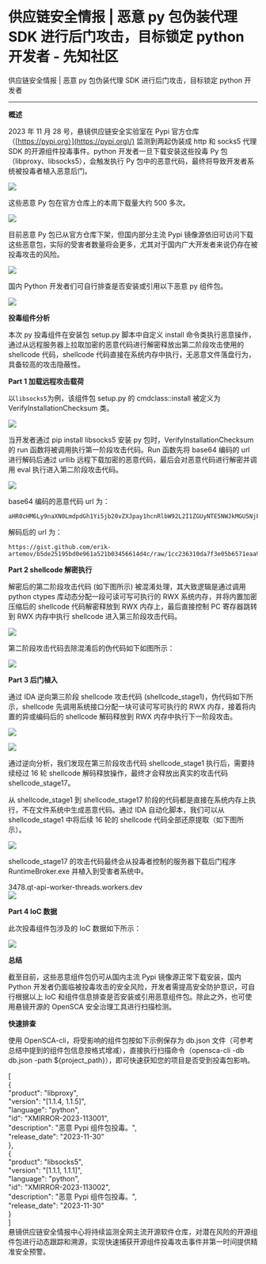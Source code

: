 

# 供应链安全情报 | 恶意 py 包伪装代理 SDK 进行后门攻击，目标锁定 python 开发者 - 先知社区

供应链安全情报 | 恶意 py 包伪装代理 SDK 进行后门攻击，目标锁定 python 开发者

- - -

**概述**

2023 年 11 月 28 号，悬镜供应链安全实验室在 Pypi 官方仓库（[https://pypi.org）](https://pypi.org)/) 监测到两起伪装成 http 和 socks5 代理 SDK 的开源组件投毒事件。python 开发者一旦下载安装这些投毒 Py 包（libproxy、libsocks5），会触发执行 Py 包中的恶意代码，最终将导致开发者系统被投毒者植入恶意后门。

[![](assets/1701678221-21e18521fd13fdbe97fc41f9e5f77114.png)](https://xzfile.aliyuncs.com/media/upload/picture/20231201172806-ef0ebd48-902b-1.png)

这些恶意 Py 包在官方仓库上的本周下载量大约 500 多次。

[![](assets/1701678221-a31bc2a2824f0ff06b9a390be3e31362.png)](https://xzfile.aliyuncs.com/media/upload/picture/20231201172815-f491132e-902b-1.png)

目前恶意 Py 包已从官方仓库下架，但国内部分主流 Pypi 镜像源依旧可访问下载这些恶意包，实际的受害者数量将会更多，尤其对于国内广大开发者来说仍存在被投毒攻击的风险。

[![](assets/1701678221-4cdf4ebef0cce073c58dd5ab3ec448c1.png)](https://xzfile.aliyuncs.com/media/upload/picture/20231201172823-f9390594-902b-1.png)

国内 Python 开发者们可自行排查是否安装或引用以下恶意 py 组件包。

[![](assets/1701678221-e1529b0ff1e4614c3a509e26dc46f32e.png)](https://xzfile.aliyuncs.com/media/upload/picture/20231201172835-004ebcc0-902c-1.png)

**投毒组件分析**

本次 py 投毒组件在安装包 setup.py 脚本中自定义 install 命令类执行恶意操作，通过从远程服务器上拉取加密的恶意代码进行解密释放出第二阶段攻击使用的 shellcode 代码，shellcode 代码直接在系统内存中执行，无恶意文件落盘行为，具备较高的攻击隐蔽性。

**Part 1 加载远程攻击载荷**

以`libsocks5`为例，该组件包 setup.py 的 cmdclass::install 被定义为 VerifyInstallationChecksum 类。

[![](assets/1701678221-858ff2625dbed099fa0096e059ccc9ad.png)](https://xzfile.aliyuncs.com/media/upload/picture/20231201172857-0d6118c2-902c-1.png)

当开发者通过 pip install libsocks5 安装 py 包时，VerifyInstallationChecksum 的 run 函数将被调用执行第一阶段攻击代码。Run 函数先将 base64 编码的 url 进行解码后通过 urllib 远程下载加密的恶意代码，最后会对恶意代码进行解密并调用 eval 执行进入第二阶段攻击代码。

[![](assets/1701678221-fcb7784aceebb4f98af6d7577cc05bae.png)](https://xzfile.aliyuncs.com/media/upload/picture/20231201172913-1729fdb0-902c-1.png)

base64 编码的恶意代码 url 为：

```plain
aHR0cHM6Ly9naXN0LmdpdGh1Yi5jb20vZXJpay1hcnRlbW92L2I1ZGUyNTE5NWJkMGU5NjFhNTIxYjAzNDU2NjE0ZDRjL3Jhdy8xY2MyMzYzMTBkYTdmM2UwNWI2NTcxZWFhOWRiNGI2NjM2ZmI0Njg0L2d6TGpnT3VqOHkwYmF2VG12Z2tDd1IzaDFrdkVDMUJNLmI2NAo=
```

解码后的 url 为：

```plain
https://gist.github.com/erik-artemov/b5de25195bd0e961a521b03456614d4c/raw/1cc236310da7f3e05b6571eaa9db4b6636fb4684/gzLjgOuj8y0bavTmvgkCwR3h1kvEC1BM.b64
```

**Part 2 shellcode 解密执行**

解密后的第二阶段攻击代码 (如下图所示) 被混淆处理，其大致逻辑是通过调用 python ctypes 库动态分配一段可读可写可执行的 RWX 系统内存，并将内置加密压缩后的 shellcode 代码解密释放到 RWX 内存上，最后直接控制 PC 寄存器跳转到 RWX 内存中执行 shellcode 进入第三阶段攻击代码。

[![](assets/1701678221-fc112a2af3b5b0eff4682472af656c15.png)](https://xzfile.aliyuncs.com/media/upload/picture/20231201173002-3409f49e-902c-1.png)

第二阶段攻击代码去除混淆后的伪代码如下如图所示：

[![](assets/1701678221-1c27283d38ddea0021e012b6deebb2af.png)](https://xzfile.aliyuncs.com/media/upload/picture/20231201173012-39f26bac-902c-1.png)

**Part 3 后门植入**

通过 IDA 逆向第三阶段 shellcode 攻击代码 (shellcode\_stage1)，伪代码如下所示，shellcode 先调用系统接口分配一块可读可写可执行的 RWX 内存，接着将内置的异或编码后的 shellcode 解码释放到 RWX 内存中执行下一阶段攻击。

[![](assets/1701678221-67382ff4f5446ad9edfe6b2901a1f93e.png)](https://xzfile.aliyuncs.com/media/upload/picture/20231201173035-47c97018-902c-1.png)

[![](assets/1701678221-ca90fcfad394b612c9f236e5cc7584e3.png)](https://xzfile.aliyuncs.com/media/upload/picture/20231201173051-512e7b44-902c-1.png)

通过逆向分析，我们发现在第三阶段攻击代码 shellcode\_stage1 执行后，需要持续经过 16 轮 shellcode 解码释放操作，最终才会释放出真实的攻击代码 shellcode\_stage17。

从 shellcode\_stage1 到 shellcode\_stage17 阶段的代码都是直接在系统内存上执行，不在文件系统中生成恶意代码。通过 IDA 自动化脚本，我们可以从 shellcode\_stage1 中将后续 16 轮的 shellcode 代码全部还原提取（如下图所示）。

[![](assets/1701678221-6c2b9bbed0188bcb1e90d928e864ea78.png)](https://xzfile.aliyuncs.com/media/upload/picture/20231201173104-5921d95e-902c-1.png)

shellcode\_stage17 的攻击代码最终会从投毒者控制的服务器下载后门程序 RuntimeBroker.exe 并植入到受害者系统中。

3478.qt-api-worker-threads.workers.dev  
[![](assets/1701678221-0d7ed7185f27d992cacf0a5822a8d059.png)](https://xzfile.aliyuncs.com/media/upload/picture/20231201173128-676a627e-902c-1.png)

**Part 4 IoC 数据**

此次投毒组件包涉及的 IoC 数据如下所示：

[![](assets/1701678221-e6c4f0df75ec7eb96c5726cb915bc0ba.png)](https://xzfile.aliyuncs.com/media/upload/picture/20231201173142-70196884-902c-1.png)

**总结**

截至目前，这些恶意组件包仍可从国内主流 Pypi 镜像源正常下载安装，国内 Python 开发者仍面临被投毒攻击的安全风险，开发者需提高安全防护意识，可自行根据以上 IoC 和组件信息排查是否安装或引用恶意组件包。除此之外，也可使用悬镜开源的 OpenSCA 安全治理工具进行扫描检测。

**快速排查**

使用 OpenSCA-cli，将受影响的组件包按如下示例保存为 db.json 文件（可参考总结中提到的组件包信息按格式增减），直接执行扫描命令（opensca-cli -db db.json -path ${project\_path}），即可快速获知您的项目是否受到投毒包影响。

\[  
{  
"product": "libproxy",  
"version": "\[1.1.4, 1.1.5\]",  
"language": "python",  
"id": "XMIRROR-2023-113001",  
"description": "恶意 Pypi 组件包投毒。",  
"release\_date": "2023-11-30"  
},  
{  
"product": "libsocks5",  
"version": "\[1.1.1, 1.1.1\]",  
"language": "python",  
"id": "XMIRROR-2023-113002",  
"description": "恶意 Pypi 组件包投毒。",  
"release\_date": "2023-11-30"  
}  
\]  
悬镜供应链安全情报中心将持续监测全网主流开源软件仓库，对潜在风险的开源组件包进行动态跟踪和溯源，实现快速捕获开源组件投毒攻击事件并第一时间提供精准安全预警。
